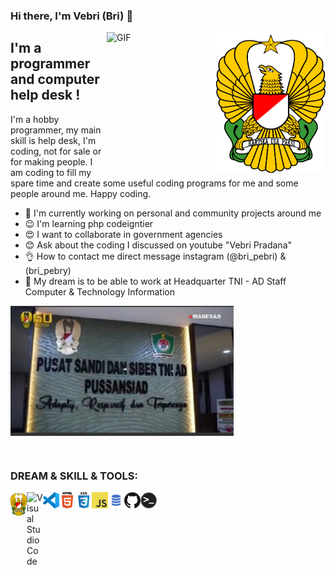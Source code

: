 ### Hi there, I'm Vebri (Bri) 👋

<img
  align="right"
  alt="GIF"
  src="https://raw.githubusercontent.com/VebriCoders/VebriCoders/main/TNIAD.png?raw=true"
  width="175"
  height="225"
/>
<img
  align="right"
  alt="GIF"
  src="https://upload.wikimedia.org/wikipedia/commons/1/1c/Lambang_Pussansiad.png"
  width="175"
  height="225"
/>

## I'm a programmer and computer help desk ! 

I'm a hobby programmer, my main skill is help desk, I'm coding, not for sale or for making people. 
I am coding to fill my spare time and create some useful coding programs for me and some people around me. 
Happy coding.

- 🌝 I'm currently working on personal and community projects around me
- 😉 I'm learning php codeigntier
- 😍 I want to collaborate in government agencies
- 😊 Ask about the coding I discussed on youtube "Vebri Pradana"
- 👌 How to contact me direct message instagram (@bri_pebri) & (bri_pebry)
- 💫 My dream is to be able to work at Headquarter TNI - AD Staff Computer & Technology Information

<img
  align="center"
  alt="GIF"
  src="https://raw.githubusercontent.com/VebriCoders/VebriCoders/main/IMG_20210627_213321.jpg?raw=true"
  width="357"
  height="208"
/>

<br />

### DREAM & SKILL & TOOLS:


<img
  align="left"
  alt="Visual Studio Code"
  width="26px"
  src="https://raw.githubusercontent.com/VebriCoders/VebriCoders/main/TNIAD.png?raw=true"
/>
<img
  align="left"
  alt="Visual Studio Code"
  width="26px"
  src="https://upload.wikimedia.org/wikipedia/commons/1/1c/Lambang_Pussansiad.png"
/>
<img
  align="left"
  alt="Polri"
  width="26px"
  src="https://raw.githubusercontent.com/github/explore/80688e429a7d4ef2fca1e82350fe8e3517d3494d/topics/visual-studio-code/visual-studio-code.png"
/>
<img
  align="left"
  alt="HTML5"
  width="26px"
  src="https://raw.githubusercontent.com/github/explore/80688e429a7d4ef2fca1e82350fe8e3517d3494d/topics/html/html.png"
/>
<img
  align="left"
  alt="CSS3"
  width="26px"
  src="https://raw.githubusercontent.com/github/explore/80688e429a7d4ef2fca1e82350fe8e3517d3494d/topics/css/css.png"
/>
<img
  align="left"
  alt="JavaScript"
  width="26px"
  src="https://raw.githubusercontent.com/github/explore/80688e429a7d4ef2fca1e82350fe8e3517d3494d/topics/javascript/javascript.png"
/>
<img
  align="left"
  alt="SQL"
  width="26px"
  src="https://raw.githubusercontent.com/github/explore/80688e429a7d4ef2fca1e82350fe8e3517d3494d/topics/sql/sql.png"
/>
<img
  align="left"
  alt="GitHub"
  width="26px"
  src="https://raw.githubusercontent.com/github/explore/78df643247d429f6cc873026c0622819ad797942/topics/github/github.png"
/>
<img
  align="left"
  alt="Terminal"
  width="26px"
  src="https://raw.githubusercontent.com/github/explore/80688e429a7d4ef2fca1e82350fe8e3517d3494d/topics/terminal/terminal.png"
/>
<br />
<br />
